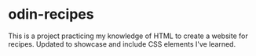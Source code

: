 # odin-recipes
This is a project practicing my knowledge of HTML to create a website for recipes.
Updated to showcase and include CSS elements I've learned.